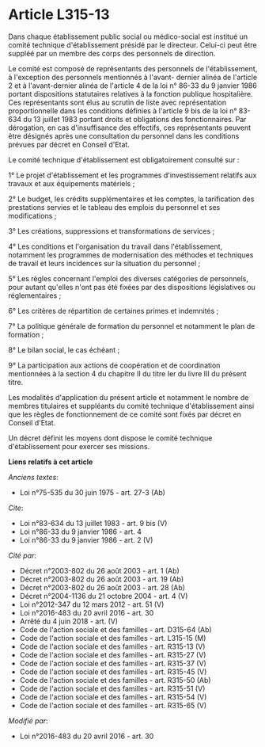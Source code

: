 # Article L315-13

Dans chaque établissement public social ou médico-social est institué un comité technique d'établissement présidé par le
directeur. Celui-ci peut être suppléé par un membre des corps des personnels de direction. 

Le comité est composé de représentants des personnels de l'établissement, à l'exception des personnels mentionnés à l'avant-
dernier alinéa de l'article 2 et à l'avant-dernier alinéa de l'article 4 de la loi n° 86-33 du 9 janvier 1986 portant
dispositions statutaires relatives à la fonction publique hospitalière. Ces représentants sont élus au scrutin de liste avec
représentation proportionnelle dans les conditions définies à l'article 9 bis de la loi n° 83-634 du 13 juillet 1983 portant
droits et obligations des fonctionnaires. Par dérogation, en cas d'insuffisance des effectifs, ces représentants peuvent être
désignés après une consultation du personnel dans les conditions prévues par décret en Conseil d'Etat. 

Le comité technique d'établissement est obligatoirement consulté sur : 

1° Le projet d'établissement et les programmes d'investissement relatifs aux travaux et aux équipements matériels ; 

2° Le budget, les crédits supplémentaires et les comptes, la tarification des prestations servies et le tableau des emplois
du personnel et ses modifications ; 

3° Les créations, suppressions et transformations de services ; 

4° Les conditions et l'organisation du travail dans l'établissement, notamment les programmes de modernisation des méthodes
et techniques de travail et leurs incidences sur la situation du personnel ; 

5° Les règles concernant l'emploi des diverses catégories de personnels, pour autant qu'elles n'ont pas été fixées par des
dispositions législatives ou réglementaires ; 

6° Les critères de répartition de certaines primes et indemnités ; 

7° La politique générale de formation du personnel et notamment le plan de formation ; 

8° Le bilan social, le cas échéant ; 

9° La participation aux actions de coopération et de coordination mentionnées à la section 4 du chapitre II du titre Ier du
livre III du présent titre. 

Les modalités d'application du présent article et notamment le nombre de membres titulaires et suppléants du comité technique
d'établissement ainsi que les règles de fonctionnement de ce comité sont fixés par décret en Conseil d'Etat. 

Un décret définit les moyens dont dispose le comité technique d'établissement pour exercer ses missions.

**Liens relatifs à cet article**

_Anciens textes_:

  - Loi n°75-535 du 30 juin 1975 - art. 27-3 (Ab)

_Cite_:

  - Loi n°83-634 du 13 juillet 1983 - art. 9 bis (V)
  - Loi n°86-33 du 9 janvier 1986 - art. 4
  - Loi n°86-33 du 9 janvier 1986 - art. 2 (V)

_Cité par_:

  - Décret n°2003-802 du 26 août 2003 - art. 1 (Ab)
  - Décret n°2003-802 du 26 août 2003 - art. 19 (Ab)
  - Décret n°2003-802 du 26 août 2003 - art. 28 (Ab)
  - Décret n°2004-1136 du 21 octobre 2004 - art. 4 (V)
  - Loi n°2012-347 du 12 mars 2012 - art. 51 (V)
  - Loi n°2016-483 du 20 avril 2016 - art. 30
  - Arrêté du 4 juin 2018 - art. (V)
  - Code de l'action sociale et des familles - art. D315-64 (Ab)
  - Code de l'action sociale et des familles - art. L315-15 (M)
  - Code de l'action sociale et des familles - art. R315-13 (V)
  - Code de l'action sociale et des familles - art. R315-27 (V)
  - Code de l'action sociale et des familles - art. R315-37 (V)
  - Code de l'action sociale et des familles - art. R315-45 (V)
  - Code de l'action sociale et des familles - art. R315-50 (Ab)
  - Code de l'action sociale et des familles - art. R315-51 (V)
  - Code de l'action sociale et des familles - art. R315-54 (V)
  - Code de l'action sociale et des familles - art. R315-65 (V)

_Modifié par_:

  - Loi n°2016-483 du 20 avril 2016 - art. 30
